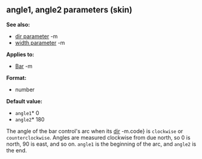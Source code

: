 ## angle1, angle2 parameters (skin)
**See also:**
*   [dir parameter](/ref/%7Bskin%7D/param/dir.md) -m
*   [width parameter](/ref/%7Bskin%7D/param/width.md) -m
<!-- -->
**Applies to:**
*   [Bar](/ref/%7Bskin%7D/control/bar.md) -m
<!-- -->
**Format:**
*   number
<!-- -->
**Default value:**
*   `angle1`* 0
*   `angle2`* 180


The angle of the bar control\'s arc when its
[dir](/ref/%7Bskin%7D/param/dir.md) -m.code} is `clockwise` or
`counterclockwise`. Angles are measured clockwise from due north, so 0
is north, 90 is east, and so on. `angle1` is the beginning of the arc,
and `angle2` is the end.